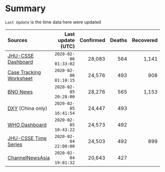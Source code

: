 # Summary

`Last Update` is the time data here were updated

|  Sources | Last update (UTC) | Confirmed | Deaths | Recovered |
|  :--- |  ---: |  ---: |  ---: |  ---: | 
| [JHU-CSSE Dashboard](https://gisanddata.maps.arcgis.com/apps/opsdashboard/index.html#/bda7594740fd40299423467b48e9ecf6)  | `2020-02-06 01:33:02` | 28,083 | 564 | 1,141 | 
| [Case Tracking Worksheet](https://docs.google.com/spreadsheets/d/1qbE-UuJYw5V4FkyMZ-LplvUQZlut4oa5Zl3lrSmN_mk/htmlview)  | `2020-02-06 01:10:15` | 24,576 | 493 | 908 | 
| [BNO News](https://bnonews.com/index.php/2020/01/the-latest-coronavirus-cases/)  | `2020-02-05 20:28:00` | 28,276 | 565 | 1,153 | 
| [DXY](https://3g.dxy.cn/newh5/view/pneumonia) (China only) | `2020-02-05 16:41:54` | 24,447 | 493 |  | 
| [WHO Dashboard](https://who.maps.arcgis.com/apps/opsdashboard/index.html#/c88e37cfc43b4ed3baf977d77e4a0667)  | `2020-02-05 10:43:22` | 24,573 | 492 |  | 
| [JHU-CSSE Time Series](https://docs.google.com/spreadsheets/d/1UF2pSkFTURko2OvfHWWlFpDFAr1UxCBA4JLwlSP6KFo/htmlview?usp=sharing&sle=true#)  | `2020-02-04 22:00:00` | 24,503 | 492 | 899 | 
| [ChannelNewsAsia](https://www.channelnewsasia.com/news/topics/wuhan-virus)  | `2020-02-04 19:01:32` | 20,643 | 427 |  | 
